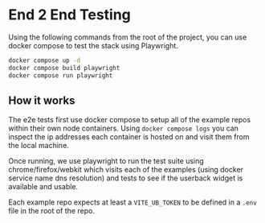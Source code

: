 # End 2 End Testing

Using the following commands from the root of the project, you can use docker compose to test the stack using Playwright.
``` sh
docker compose up -d
docker compose build playwright
docker compose run playwright
```

## How it works

The e2e tests first use docker compose to setup all of the example repos within their own node containers. Using `docker compose logs` you can inspect the ip addresses each container is hosted on and visit them from the local machine.

Once running, we use playwright to run the test suite using chrome/firefox/webkit which visits each of the examples (using docker service name dns resolution) and tests to see if the userback widget is available and usable.

Each example repo expects at least a `VITE_UB_TOKEN` to be defined in a `.env` file in the root of the repo.
